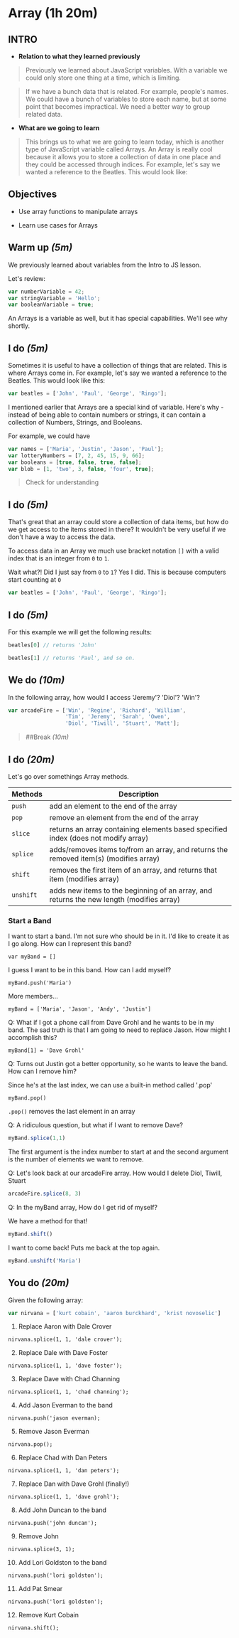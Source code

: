 # Array (1h 20m)

## INTRO
- **Relation to what they learned previously**

> Previously we learned about JavaScript variables. With a variable we could only store one thing at a time, which is limiting.

> If we have a bunch data that is related. For example, people's names. We could have a bunch of variables to store each name, but at some point that becomes impractical. We need a better way to group related data.

- **What are we going to learn**

> This brings us to what we are going to learn today, which is another type of JavaScript variable called Arrays. An Array is really cool because it allows you to store a collection of data in one place and they could be accessed through indices.
For example, let's say we wanted a reference to the Beatles.  This would look like:

## Objectives
- Use array functions to manipulate arrays

- Learn use cases for Arrays

## Warm up _(5m)_
We previously learned about variables from the Intro to JS lesson.

Let's review:

```js
var numberVariable = 42;
var stringVariable = 'Hello';
var booleanVariable = true;
```

An Arrays is a variable as well, but it has special capabilities. We'll see why shortly.

## I do _(5m)_
Sometimes it is useful to have a collection of things that are related. This is where Arrays come in. For example, let's say we wanted a reference to the Beatles. This would look like this:

```js
var beatles = ['John', 'Paul', 'George', 'Ringo'];
```

I mentioned earlier that Arrays are a special kind of variable. Here's why - instead of being able to contain numbers or strings, it can contain a collection of Numbers, Strings, and Booleans.

For example, we could have

```js
var names = ['Maria', 'Justin', 'Jason', 'Paul'];
var lotteryNumbers = [7, 2, 45, 15, 9, 66];
var booleans = [true, false, true, false];
var blob = [1, 'two', 3, false, 'four', true];
```

> Check for understanding

## I do _(5m)_
That's great that an array could store a collection of data items, but how do we get access to the items stored in there? It wouldn't be very useful if we don't have a way to access the data.

To access data in an Array we much use bracket notation `[]` with a valid index that is an integer from `0` to `1`.

Wait what?! Did I just say from `0` to `1`?
Yes I did. This is because computers start counting at `0`

```js
var beatles = ['John', 'Paul', 'George', 'Ringo'];
```

## I do _(5m)_
For this example we will get the following results:

```js
beatles[0] // returns 'John'

beatles[1] // returns 'Paul', and so on.
```

## We do _(10m)_
In the following array, how would I access 'Jeremy'? 'Diol'? 'Win'?

```js
var arcadeFire = ['Win', 'Regine', 'Richard', 'William',
                  'Tim', 'Jeremy', 'Sarah', 'Owen',
                  'Diol', 'Tiwill', 'Stuart', 'Matt'];
```

> ##Break _(10m)_

## I do _(20m)_
Let's go over somethings Array methods.

| Methods | Description  |
|---|---|
| `push` | add an element to the end of the array |
| `pop` | remove an element from the end of the array |
| `slice` | returns an array containing elements based specified index (does not modify array) |
| `splice` | adds/removes items to/from an array, and returns the removed item(s) (modifies array) |
| `shift` | removes the first item of an array, and returns that item (modifies array) |
| `unshift` | adds new items to the beginning of an array, and returns the new length (modifies array) |

### Start a Band

I want to start a band. I'm not sure who should be in it. I'd like to create it as I go along. How can I represent this band?

`var myBand = []`

I guess I want to be in this band. How can I add myself?

`myBand.push('Maria')`

More members...

`myBand = ['Maria', 'Jason', 'Andy', 'Justin']`

Q: What if I got a phone call from Dave Grohl and he wants to be in my band. The sad truth is that I am going to need to replace Jason. How might I accomplish this?

`myBand[1] = 'Dave Grohl'`

Q: Turns out Justin got a better opportunity, so he wants to leave the band. How can I remove him?

Since he's at the last index, we can use a built-in method called '.pop'

``myBand.pop()``

``.pop()`` removes the last element in an array

Q: A ridiculous question, but what if I want to remove Dave?

```js
myBand.splice(1,1)
```

The first argument is the index number to start at and the second argument is the number of elements we want to remove.

Q: Let's look back at our arcadeFire array. How would I delete Diol, Tiwill, Stuart

```js
arcadeFire.splice(8, 3)
```

Q: In the myBand array, How do I get rid of myself?

We have a method for that!

```js
myBand.shift()
```

I want to come back! Puts me back at the top again.

```js
myBand.unshift('Maria')
```

## You do _(20m)_
Given the following array:

```js
var nirvana = ['kurt cobain', 'aaron burckhard', 'krist novoselic']
```

1. Replace Aaron with Dale Crover
  
  `nirvana.splice(1, 1, 'dale crover');`

2. Replace Dale with Dave Foster
  
  `nirvana.splice(1, 1, 'dave foster');`

3. Replace Dave with Chad Channing
  
  `nirvana.splice(1, 1, 'chad channing');`

4. Add Jason Everman to the band
  
  `nirvana.push('jason everman);`

5. Remove Jason Everman

  `nirvana.pop();`

6. Replace Chad with Dan Peters
  
  `nirvana.splice(1, 1, 'dan peters');`

7. Replace Dan with Dave Grohl (finally!)
  
  `nirvana.splice(1, 1, 'dave grohl');`

8. Add John Duncan to the band
  
  `nirvana.push('john duncan');`

9. Remove John
  
  `nirvana.splice(3, 1);`

10. Add Lori Goldston to the band
  
  `nirvana.push('lori goldston');`

11. Add Pat Smear
  
  `nirvana.push('lori goldston');`

12. Remove Kurt Cobain
  
  `nirvana.shift();`
